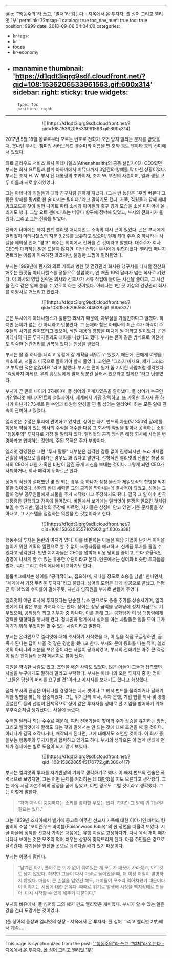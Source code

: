 
---
title: '“행동주의”라 쓰고, “벌쳐”라 읽는다 - 지옥에서 온 투자자, 폴 싱어 그리고 엘리엇 1부'
permlink: 72msap-1
catalog: true
toc_nav_num: true
toc: true
position: 9999
date: 2018-09-06 04:04:00
categories:
- kr
tags:
- kr
- tooza
- kr-economy
- manamine
thumbnail: 'https://d1qdt3iqrg9sdf.cloudfront.net/?qid=108:1536206533961563.gif:600x314'
sidebar:
    right:
        sticky: true
widgets:
    -
        type: toc
        position: right
---


<center>
![](https://d1qdt3iqrg9sdf.cloudfront.net/?qid=108:1536206533961563.gif:600x314)
</center>

2017년 5월 18일 동료로부터 모르는 번호로 전화가 오면 받지 말라는 문자를 받았을 때, 조나단 부시는 챔피언 서러브레드 경주마의 이름을 딴 호화 요트 젠야타 호의 선미에 서 있었다. 

의료 클라우드 서비스 회사 아테나헬스(Athenahealth)의 공동 설립자이자 CEO였던 부시는 회사 요트팀과 함께 바하마에서 버뮤다까지 3일간의 항해를 막 마친 상황이었다. 부시는 조지 H. W. 부시 전 대통령의 조카이자, 조지 W. 부친의 사촌이며, 일과 생활 모두 이들과 서로 얽혀있었다.
  
그는 아테나의 직원들과 대학 친구처럼 친하게 지냈다. (그는 반 농담은 "우리 버뮤다 그룹은 항해를 핑계로 한 술 마시는 팀이다."라고 말하기도 했다. 가족, 직원들과 함께 케네벙크포드를 찾아 벌인 나이트 파티 소식과 아이들의 축구 경기 모습을 소셜 미디어에 올리기도 했다. 그날 요트 젠야타 호는 버뮤다 항구에 정박해 있었고, 부시의 전화기가 울렸다. 그리고 그는 전화를 받았다.
  
전화기 너머에는 헤지 펀드 엘리엇 매니지먼트 소속의 제시 콘이 있었다. 콘은 부시에게 엘리엇이 아테나헬스의 지분 9.2%를 보유하고 있으며, 현재 최대 주주 중 하나라는 사실을 예의상 먼저 "경고" 해주는 의미에서 전화를 건 것이라고 말했다. 대주주가 회사 CEO와 대화하는 일은 드물지 않지만, 이번 전화는 부시에게 위협이었다. 엘리엇 매니지먼트라는 이름이 익숙하진 않았지만, 불길한 느낌이 밀려들었다.
  
부시는 1999년에 환자의 의료 기록과 병원 및 건강관리 회사용 청구서를 디지털 전산화해주는 플랫폼 아테나헬스를 공동으로 설립했고, 연 매출 10억 달러가 넘는 회사로 키웠다. 이 회사의 영업 전략은 의사와 간호사가 서류 작업에 들이는 시간을 줄이고, 그 시간을 진료 같은 일에 쏟을 수 있도록 하는 것이었다. 아테나는 1만 곳 이상의 건강관리 회사를 회원사로 거느리고 있었다. 

<center>
![](https://d1qdt3iqrg9sdf.cloudfront.net/?qid=108:1536206568744638.gif:600x337)
</center>

콘은 부시에게 아테나헬스가 훌륭한 회사기 때문에, 자부심을 가질만하다고 말했다. 하지만 문제가 없는 건 아니라고 덧붙였다. 그 문제라 함은 아테나의 최근 주가 하락이 주주들의 사기를 떨어뜨리고 있으며, 직원 채용에 영향을 미치게 될 거라고 말이었다. 콘은 아테나의 다른 투자자들과도 대화를 나눴다고 했다. 부시는 콘이 같은 방식으로 이전에도 익숙한 논란거리를 반복해 왔다는 인상을 받았다.
  
부시는 딸 중 하나를 데리고 유럽에 갈 계획을 세워두고 있었기 때문에, 콘에게 여행을 취소하고, 서둘러 미국으로 돌아가야 할지 물었다. 코언은 "그러지 마세요, 제가 그러라고 부탁한 적은 없잖아요."라고 말했다. 부시는 콘이 뭔가 좀 기이한 사람처럼 생각했다. "걱정하지 마세요, 우리 홍보팀에게 말해 당분간 물러서 있으라고 할게요."라고 덧붙였다. 
  
부시가 곧 콘의 나이가 37세이며, 폴 싱어의 후계자였음을 알아냈다. 폴 싱어가 누구인가? 엘리엇 매니지먼트의 설립자이자, 세계에서 가장 강력하고, 또 가혹한 투자자 중 하나가 아닌가? 73세로 흰 수염과 타원형 안경을 낀 폴 싱어는 엘리엇이 하는 모든 일에 깊숙이 관여하고 있었다.
  
엘리엇은 수많은 투자에 관여하고 있지만, 싱어는 자기 펀드의 자원(약 350억 달러)를 이용해 약점이 있는 회사의 주식을 매수한 다음 그 회사의 약점을 찾아내 공격하는 소위 "행동주의" 투자자로 가장 잘 알려져 있다. 엘리엇의 공격 방식은 해당 회사에 사업을 변경하라고 압박하는 것인데, 주된 목적은 주가 부양이다. 
  
엘리엇 경영진은 그런 "투자 활동" 대부분은 심각한 갈등 없이 진행되지만, 드라마처럼 진흙탕 싸움으로 흘러가는 경우도 꽤 있다고 말한다. 전형적인 엘리엇의 전술은 해당 회사의 CEO에 대한 가혹한 비난이 담긴 공개 서신을 보내는 것이다. 그렇게 되면 CEO가 사퇴하거나, 회사 매각이 뒤따르곤 한다. 
  
싱어의 작전이 실패했던 몇 안 되는 경우 중 하나가 삼성 물산과 제일모직의 합병을 막지 못한 것이었다. 싱어의 반대 세력은 그의 공격을 막아내는데 결사적이 되었고, 싱어는 그들이 정부 공무원들에게 뇌물을 주기 시작했다고 주장하기도 했다. 결국 그 일 이후 한국 대통령은 탄핵되고 감옥에 들어갔다. 바깥에서 보기에는 엘리엇이 분쟁을 일으킨 것처럼 보일 수 있지만, 엘리엇의 주장에 따르면, 자기들은 삼성이 안고 있던 기존 문제들을 찾아내고, 그 시스템을 점검하는 역할을 한 것뿐이라고 한다.

<center>
![](https://d1qdt3iqrg9sdf.cloudfront.net/?qid=108:1536206557107902.gif:600x338)
</center>

행동주의 투자는 논란의 여지가 있다. 이를 비판하는 이들은 해당 기업이 단기적 이익을 높이기 위한 계획의 일환으로 할 수 없이 노동자들을 해고하고, 신제품 투자를 줄일 수 있다고 생각한다. 반면 지지자들은 CEO를 압박해 비용 낭비를 줄이고, 보다 효율적인 경영에 나서게 할 수 있는 유용한 수단이라고 본다. 언론에서는 싱어와 비슷한 투자들을 벌쳐, 늑대 그리고 하이에나에 비교하기도 한다.
  
블룸버그에서는 싱어를 "공격적이고, 집요하며, 지나칠 정도로 소송을 남발" 한다면서, "세계에서 가장 두려운 투자자"라고 불렀다. 싱어의 모험은 대게 성공으로 끝났고, 연평균 약 14%의 수익률이 말해주듯, 자신과 임직원을 부자로 만들어 주었다.
  
엘리엇이 어떤 회사에 투자했다는 단순한 뉴스 만으로도 종종 주가를 상승시키며, 엘리엇에게 더 많은 부를 가져다 주곤 한다. 싱어는 상당 금액을 공화당에 정치 자금으로 기부했으며, 공화당의 최고 기부자 중 하나다. 이를 통해 그는 공화당과 이 당 대통령에게 강력한 영향력을 행사해 왔다. 정치권과 업계에서 싱어를 아는 사람들은 입을 모아 그가 이기기 위해 무엇이든 할 수 있는 사람이라고 말한다.
  
부시는 온라인으로 엘리엇에 대해 조사하기 시작했을 때, 이 일을 직접 구글링하면, 곧 죽게 된다는 답이 나올 것 같은 경험을 했다고 한다. 부시와 콘이 통화를 나눈 직후, 엘리엇의 아테나의 지분을 보유 중이라는 사실이 공개되었고, 부시의 전화기는 아주 큰 걱정이 담긴 친지들의 문자 메시지로 불이 났다. 
  
지원을 약속한 사람도 있고, 조언을 해준 사람도 있었다. 많은 이들이 그들과 접촉했던 사실을 누구에게도 말하라 말라고 부탁했다. 부시는 아테나의 오랜 투자자 중 한 명이 "그들은 당신의 머리를 요구할 것"이라고 메시지를 보내기도 했다고 회상했다. 
  
점차 부시의 관심은 아테나를 경영하는 데서 벗어나 그 헤지 펀드를 물리치거나 달래기 위한 방법을 찾는데 집중되었다. 그는 위기관리 회사, 투자 은행, 기업 법률 회사 및 경영 컨설턴트 등의 산업이 전체적으로 싱어 같은 투자자를 상대로 한 기업을 방어하기 위해 우후죽순처럼 생겨났다는 사실에 놀랐다.
  
수백만 달러나 되는 수수료 때문에, 여러 전문가들이 찾아와 주가 상승을 유지하는 방법, 그리고 엘리엇에게 말해도 되는 것과 말해서는 안 되는 것에 대해 조언을 해 줄 것이다. 아테나가 결국 조각나거나, 매각되게 된다면, 그에 대해서도 조언할 것이다. 이 회사 중 일부는 행동주의 투자자들과 협력하고 있기도 하다. 부시의 생각으론 이 업계 생태계 전체가 경제에는 별로 도움이 되지 않게 보였다. 

<center>
![](https://d1qdt3iqrg9sdf.cloudfront.net/?qid=108:1536206545176772.gif:300x417)
</center>

부시는 엘리엇의 투자를 자기반성의 기회로 생각하기로 했다. 이 헤지 펀드의 전술은 폭력적으로 보였지만, 그는 어떤 문제를 처리하는 데 태만했을 지도 모른다고 생각했다. 그는 자유 시장 자본주의의 장점을 굳게 믿었고, 이번 경우도 그럴 것이라고 생각했다. 그는 이렇게 말한다.
  
> "자기 자식이 뚱뚱하다는 소리를 좋아할 부모는 없다. 하지만 그 말에 귀 기울일 필요는 있다."
  
그는 1959년 조지아에서 벨기에 콩고로 이주한 선교사 가족에 대한 이야기인 바버라 킹솔버의 소설 "포이즌우드 바이블(Poisonwood Bible)"의 한 장면을 떠올려 보았다. 시골 마을에 정착한 선교사 가족은 처음에는 유행 이질로 고생하다가, 다시 육식 개미 떼가 나타나 보이는 것은 모조리 먹어 치우는 상황에 맞닥뜨리게 된다. 마을 주민들은 강으로 달려간다. 자기들을 안전한 곳으로 데려다줄 배가 있기 때문이다. 
  
부시는 이렇게 말한다.
  
>"남겨진 아기, 풀어주는 이가 없어 묶여있는 개 모두가 깨끗이 사라졌고, 아무것도 남지 않았다. 하지만 그들이 다시 마을로 돌아왔을 때, 더 이상 이질이 발병하지 않았다. 마을이 큰 손실을 입었긴 해도, 개미들이 모조리 먹어치웠기 때문이다. 이 이야기는 시장에 대한 은유다. 때때로 위기로 발생해 시장을 백지상태로 만들어, 다시 시작할 수 있게 해주기 때문이다."
  
부시의 비유에서, 폴 싱어와 그의 헤지 펀드 엘리엇은 개미였다. 부시가 할 수 있는 일은 강을 건너 도망가는 것이었다. 
  
(폴 싱어의 등장과 엘리엇의 성장 - 지옥에서 온 투자자, 폴 싱어 그리고 엘리엇 2부)에서 계속.....

- - -

This page is synchronized from the post: ['“행동주의”라 쓰고, “벌쳐”라 읽는다 - 지옥에서 온 투자자, 폴 싱어 그리고 엘리엇 1부'](https://steemit.com/@pius.pius/72msap-1)
